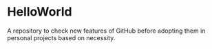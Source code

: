 # HelloWorld

A repository to check new features of GitHub before adopting them in personal projects based on necessity.

